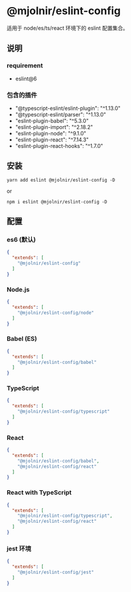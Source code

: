 # @mjolnir/eslint-config

适用于 node/es/ts/react 环境下的 eslint 配置集合。

## 说明
### requirement
- eslint@6

### 包含的插件
- "@typescript-eslint/eslint-plugin": "^1.13.0"
- "@typescript-eslint/parser": "^1.13.0"
- "eslint-plugin-babel": "^5.3.0"
- "eslint-plugin-import": "^2.18.2"
- "eslint-plugin-node": "^9.1.0"
- "eslint-plugin-react": "^7.14.3"
- "eslint-plugin-react-hooks": "^1.7.0"

## 安装
`yarn add eslint @mjolnir/eslint-config -D`

or

`npm i eslint @mjolnir/eslint-config -D`

## 配置
### es6 (默认)
```json
{
  "extends": [
    "@mjolnir/eslint-config"
  ]
}
```


### Node.js
```json
{
  "extends": [
    "@mjolnir/eslint-config/node"
  ]
}
```

### Babel (ES)
```json
{
  "extends": [
    "@mjolnir/eslint-config/babel"
  ]
}
```

### TypeScript
```json
{
  "extends": [
    "@mjolnir/eslint-config/typescript"
  ]
}
```

### React
```json
{
  "extends": [
    "@mjolnir/eslint-config/babel",
    "@mjolnir/eslint-config/react"
  ]
}
```

### React with TypeScript
```json
{
  "extends": [
    "@mjolnir/eslint-config/typescript",
    "@mjolnir/eslint-config/react"
  ]
}
```

### jest 环境
```json
{
  "extends": [
    "@mjolnir/eslint-config/jest"
  ]
}
```
